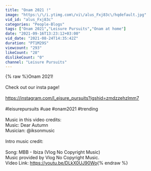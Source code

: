 ```yaml
---
title: "Onam 2021 !"
image: "https:\/\/i.ytimg.com\/vi\/alus_Fxj83c\/hqdefault.jpg"
vid_id: "alus_Fxj83c"
categories: "People-Blogs"
tags: ["Onam 2021","Leisure Pursuits","Onam at home"]
date: "2021-09-16T13:23:12+03:00"
vid_date: "2021-08-24T14:35:42Z"
duration: "PT1M29S"
viewcount: "293"
likeCount: "28"
dislikeCount: "0"
channel: "Leisure Pursuits"
---
```

{% raw %}Onam 2021! <br /><br />Check out our insta page! <br /><br /><a rel="nofollow" target="blank" href="https://instagram.com/l_eisure_pursuits?igshid=zmdzzehzlmm7">https://instagram.com/l_eisure_pursuits?igshid=zmdzzehzlmm7</a><br /><br />#leisurepursuits #uae #onam2021 #trending<br /><br />Music in this video credits:<br />Music: Dear Autumn<br />Musician: @iksonmusic<br /><br />Intro music credit:<br /><br />Song: MBB - Ibiza (Vlog No Copyright Music)<br />Music provided by Vlog No Copyright Music.<br />Video Link: <a rel="nofollow" target="blank" href="https://youtu.be/DLkX0UJ90Wo">https://youtu.be/DLkX0UJ90Wo</a>{% endraw %}
